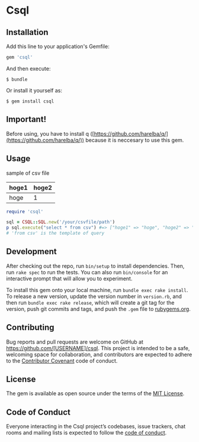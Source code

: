 # Csql

## Installation

Add this line to your application's Gemfile:

```ruby
gem 'csql'
```

And then execute:

    $ bundle

Or install it yourself as:

    $ gem install csql

## Important!
Before using, you have to install q ([https://github.com/harelba/q/](https://github.com/harelba/q/)) because it is neccesary to use this gem.

## Usage
sample of csv file

|hoge1|hoge2|
|---|---|
|hoge|1|

```ruby
require 'csql'

sql = CSQL::SQL.new('/your/csvfile/path')
p sql.execute("select * from csv") #=> ["hoge1" => "hoge", "hoge2" => "1"}]
# 'from csv' is the template of query
```

## Development

After checking out the repo, run `bin/setup` to install dependencies. Then, run `rake spec` to run the tests. You can also run `bin/console` for an interactive prompt that will allow you to experiment.

To install this gem onto your local machine, run `bundle exec rake install`. To release a new version, update the version number in `version.rb`, and then run `bundle exec rake release`, which will create a git tag for the version, push git commits and tags, and push the `.gem` file to [rubygems.org](https://rubygems.org).

## Contributing

Bug reports and pull requests are welcome on GitHub at https://github.com/[USERNAME]/csql. This project is intended to be a safe, welcoming space for collaboration, and contributors are expected to adhere to the [Contributor Covenant](http://contributor-covenant.org) code of conduct.

## License

The gem is available as open source under the terms of the [MIT License](https://opensource.org/licenses/MIT).

## Code of Conduct

Everyone interacting in the Csql project’s codebases, issue trackers, chat rooms and mailing lists is expected to follow the [code of conduct](https://github.com/[USERNAME]/csql/blob/master/CODE_OF_CONDUCT.md).
